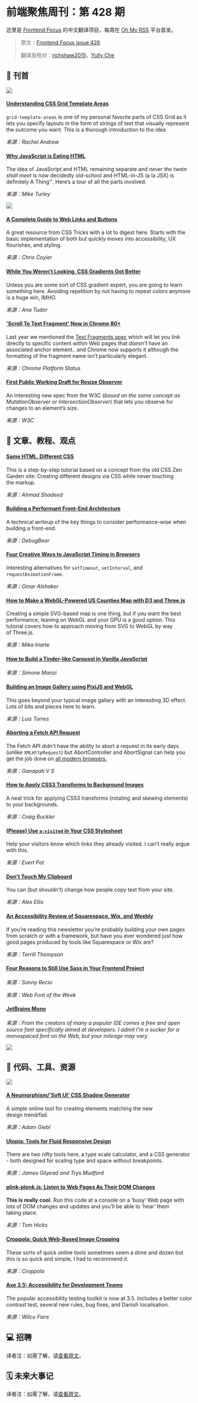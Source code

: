 # 前端聚焦周刊：第 428 期

这里是 [Frontend Focus](https://frontendfoc.us/latest) 的中文翻译项目，每周在 [Oh My RSS](https://ohmyrss.com/?fef) 平台首发。

> 原文：[Frontend Focus issue 428](https://frontendfoc.us/issues/428)
> 
> 翻译及校对：[richshaw2015](https://github.com/richshaw2015)，[Yully Che](https://github.com/chechebecomestrong)

## 🚀 刊首

[![](https://res.cloudinary.com/cpress/image/upload/w_1280,e_sharpen:60/temxuzubnjdxbrombrng.jpg)](https://frontendfoc.us/link/84052/rss)

#### [Understanding CSS Grid Template Areas](https://frontendfoc.us/link/84052/rss "www.smashingmagazine.com")

`grid-template-areas` is one of my personal favorite parts of CSS Grid as it lets you specify layouts in the form of strings of text that visually represent the outcome you want. This is a thorough introduction to the idea.

*来源：Rachel Andrew*

#### [Why JavaScript is Eating HTML](https://frontendfoc.us/link/84053/rss "css-tricks.com")

The idea of JavaScript and HTML remaining separate and _never the twain shall meet_ is now decidedly old-school and HTML-in-JS (a la JSX) is definitely A Thing™. Here’s a tour of all the parts involved.

*来源：Mike Turley*

[![](https://copm.s3.amazonaws.com/314531a0.png)](https://frontendfoc.us/link/84054/rss)

#### [A Complete Guide to Web Links and Buttons](https://frontendfoc.us/link/84055/rss "css-tricks.com")

A great resource from CSS Tricks with a lot to digest here. Starts with the basic implementation of both but quickly moves into accessibility, UX flourishes, and styling.

*来源：Chris Coyier*

#### [While You Weren't Looking, CSS Gradients Got Better](https://frontendfoc.us/link/84056/rss "css-tricks.com")

Unless you are some sort of CSS gradient expert, you are going to learn something here. Avoiding repetition by not having to repeat colors anymore is a huge win, IMHO.

*来源：Ana Tudor*

#### ['Scroll To Text Fragment' Now in Chrome 80+](https://frontendfoc.us/link/84057/rss "chromestatus.com")

Last year we mentioned the [Text Fragments spec](https://frontendfoc.us/link/84058/rss) which will let you link directly to specific content within Web pages that _doesn’t_ have an associated anchor element.. and Chrome now supports it although the formatting of the fragment name isn’t particularly elegant.

*来源：Chrome Platform Status*

#### [First Public Working Draft for Resize Observer](https://frontendfoc.us/link/84059/rss "www.w3.org")

An interesting new spec from the W3C (_based on the same concept as MutationObserver or IntersectionObserver_) that lets you observe for changes to an element’s size.

*来源：W3C*

## 📙 文章、教程、观点

#### [Same HTML, Different CSS](https://frontendfoc.us/link/84061/rss "ishadeed.com")

This is a step-by-step tutorial based on a concept from the old CSS Zen Garden site: Creating different designs via CSS while never touching the markup.

*来源：Ahmad Shadeed*

#### [Building a Performant Front-End Architecture](https://frontendfoc.us/link/84062/rss "www.debugbear.com")

A technical writeup of the key things to consider performance-wise when building a front-end.

*来源：DebugBear*

#### [Four Creative Ways to JavaScript Timing in Browsers](https://frontendfoc.us/link/84064/rss "blog.omaralshaker.com")

Interesting alternatives for `setTimeout`, `setInterval`, and `requestAnimationFrame`.

*来源：Omar Alshaker*

#### [How to Make a WebGL-Powered US Counties Map with D3 and Three.js](https://frontendfoc.us/link/84065/rss "tips4devs.com")

Creating a simple SVG-based map is one thing, but if you want the best performance, leaning on WebGL and your GPU is a good option. This tutorial covers how to approach moving from SVG to WebGL by way of Three.js.

*来源：Mika Iriarte*

#### [How to Build a Tinder-like Carousel in Vanilla JavaScript](https://frontendfoc.us/link/84066/rss "www.hackdoor.io")

*来源：Simone Manzi*

#### [Building an Image Gallery using PixiJS and WebGL](https://frontendfoc.us/link/84067/rss "css-tricks.com")

This goes beyond your typical image gallery with an interesting 3D effect. Lots of bits and pieces here to learn.

*来源：Luis Torres*

#### [Aborting a Fetch API Request](https://frontendfoc.us/link/84068/rss "meetguns.com")

The Fetch API didn’t have the ability to abort a request in its early days (unlike `XMLHttpRequest`) but AbortController and AbortSignal can help you get the job done on [all modern browsers.](https://frontendfoc.us/link/84069/rss)

*来源：Ganapati V S*

#### [How to Apply CSS3 Transforms to Background Images](https://frontendfoc.us/link/84070/rss "www.sitepoint.com")

A neat trick for applying CSS3 transforms (rotating and skewing elements) to your backgrounds.

*来源：Craig Buckler*

#### [(Please) Use `a:visited` in Your CSS Stylesheet](https://frontendfoc.us/link/84071/rss "evertpot.com")

Help your visitors know which links they already visited. I can’t really argue with this.

*来源：Evert Pot*

#### [Don't Touch My Clipboard](https://frontendfoc.us/link/84072/rss "alexanderell.is")

You can (but shouldn’t) change how people copy text from your site.

*来源：Alex Ellis*

#### [An Accessibility Review of Squarespace, Wix, and Weebly](https://frontendfoc.us/link/84073/rss "terrillthompson.com")

If you’re reading this newsletter you’re probably building your own pages from scratch or with a framework, but have you ever wondered just how good pages produced by tools like Squarespace or Wix are?

*来源：Terrill Thompson*

#### [Four Reasons to Still Use Sass in Your Frontend Project](https://frontendfoc.us/link/84074/rss "blog.bitsrc.io")

*来源：Sonny Recio*

*来源：Web Font of the Week*

#### [JetBrains Mono](https://frontendfoc.us/link/84075/rss)

*来源：From the creators of many a popular IDE comes a free and open source font specifically aimed at developers. I admit I'm a sucker for a monospaced font on the Web, but your mileage may vary.*

[![](https://res.cloudinary.com/cpress/image/upload/w_480,e_sharpen:60/v1582045747/iya8ck4m0ldou7qczvyk.png)](https://frontendfoc.us/link/84075/rss)

## 🔧 代码、工具、资源

[![](https://res.cloudinary.com/cpress/image/upload/w_1280,e_sharpen:60/yah2ebzxyvwobpqxxa7o.jpg)](https://frontendfoc.us/link/84076/rss)

#### [A Neumorphism/'Soft UI' CSS Shadow Generator](https://frontendfoc.us/link/84076/rss "neumorphism.io")

A simple online tool for creating elements matching the new design trend/fad.

*来源：Adam Giebl*

#### [Utopia: Tools for Fluid Responsive Design](https://frontendfoc.us/link/84077/rss "utopia.fyi")

There are two nifty tools here, a type scale calculator, and a CSS generator - both designed for scaling type and space without breakpoints.

*来源：James Gilyead and Trys Mudford*

#### [plink-plonk.js: Listen to Web Pages As Their DOM Changes](https://frontendfoc.us/link/84078/rss "gist.github.com")

**This is really cool.** Run this code at a console on a ‘busy’ Web page with lots of DOM changes and updates and you’ll be able to ‘hear’ them taking place.

*来源：Tom Hicks*

#### [Croppola: Quick Web-Based Image Cropping](https://frontendfoc.us/link/84079/rss "croppola.com")

These sorts of quick online tools sometimes seem a dime and dozen but this is so quick and simple, I had to recommend it.

*来源：Croppola*

#### [Axe 3.5: Accessibility for Development Teams](https://frontendfoc.us/link/84080/rss "www.deque.com")

The popular accessibility testing toolkit is now at 3.5. Includes a better color contrast test, several new rules, bug fixes, and Danish localisation.

*来源：Wilco Fiers*

## 💻 招聘

译者注：如需了解，请[查看原文](https://frontendfoc.us/issues/428)。

## 🗓 未来大事记

译者注：如需了解，请[查看原文](https://frontendfoc.us/issues/428)。

